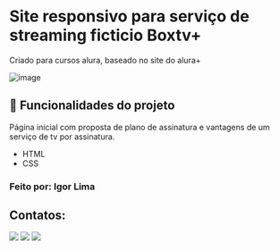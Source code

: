 # Site responsivo para serviço de streaming ficticio Boxtv+
Criado para cursos alura, baseado no site do alura+

![image](https://user-images.githubusercontent.com/100152955/221331262-b1d0c953-4a1f-4e26-908c-05ce8c8d1eb1.png)


<h2>🔨 Funcionalidades do projeto</h2>

Página inicial com proposta de plano de assinatura e vantagens de um serviço de tv por assinatura. 

<ul>
  <li>HTML</li>
  <li>CSS</li>
</ul>

### Feito por: Igor Lima

## Contatos:

<div>

<a href="https://instagram.com/igolimaa" target="_blank"><img src="https://img.shields.io/badge/-Instagram-%23E4405F?style=for-the-badge&logo=instagram&logoColor=white" target="_blank"></a>
<a href = "mailto:igor.limadf23@gmail.com"><img src="https://img.shields.io/badge/Gmail-D14836?style=for-the-badge&logo=gmail&logoColor=white" target="_blank"></a>
<a href="https://www.linkedin.com/in/igorlima2" target="_blank"><img src="https://img.shields.io/badge/-LinkedIn-%230077B5?style=for-the-badge&logo=linkedin&logoColor=white" target="_blank"></a>   
</div>

